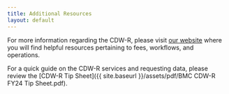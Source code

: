 ```yaml
---
title: Additional Resources
layout: default
---
```


For more information regarding the CDW-R, please visit [our website](https://www.bmc.org/research/clinical-data-warehouse-cdw) where you will find helpful resources pertaining to fees, workflows, and operations. 

For a quick guide on the CDW-R services and requesting data, please review the [CDW-R Tip Sheet]({{ site.baseurl }}/assets/pdf/BMC CDW-R FY24 Tip Sheet.pdf).
